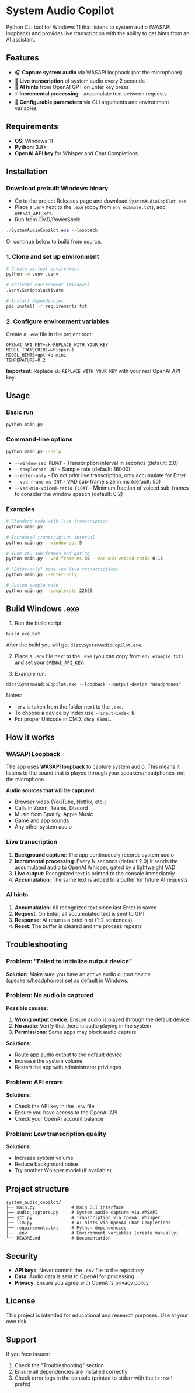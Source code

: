 # System Audio Copilot

Python CLI tool for Windows 11 that listens to system audio (WASAPI loopback) and provides live transcription with the ability to get hints from an AI assistant.

## Features

- 🎧 **Capture system audio** via WASAPI loopback (not the microphone)
- 📝 **Live transcription** of system audio every 2 seconds
- 🤖 **AI hints** from OpenAI GPT on Enter key press
- ⚡ **Incremental processing** - accumulate text between requests
- 🔧 **Configurable parameters** via CLI arguments and environment variables

## Requirements

- **OS**: Windows 11
- **Python**: 3.8+
- **OpenAI API key** for Whisper and Chat Completions

## Installation

### Download prebuilt Windows binary

- Go to the project Releases page and download `SystemAudioCopilot.exe`.
- Place a `.env` next to the `.exe` (copy from `env_example.txt`), add `OPENAI_API_KEY`.
- Run from CMD/PowerShell:

```powershell
./SystemAudioCopilot.exe --loopback
```

Or continue below to build from source.

### 1. Clone and set up environment

```bash
# Create virtual environment
python -m venv .venv

# Activate environment (Windows)
.venv\Scripts\activate

# Install dependencies
pip install -r requirements.txt
```

### 2. Configure environment variables

Create a `.env` file in the project root:

```env
OPENAI_API_KEY=sk-REPLACE_WITH_YOUR_KEY
MODEL_TRANSCRIBE=whisper-1
MODEL_HINTS=gpt-4o-mini
TEMPERATURE=0.2
```

**Important**: Replace `sk-REPLACE_WITH_YOUR_KEY` with your real OpenAI API key.

## Usage

### Basic run

```bash
python main.py
```

### Command-line options

```bash
python main.py --help
```

- `--window-sec FLOAT` - Transcription interval in seconds (default: 2.0)
- `--samplerate INT` - Sample rate (default: 16000)
- `--enter-only` - Do not print live transcription, only accumulate for Enter
- `--vad-frame-ms INT` - VAD sub-frame size in ms (default: 50)
- `--vad-min-voiced-ratio FLOAT` - Minimum fraction of voiced sub-frames to consider the window speech (default: 0.2)

### Examples

```bash
# Standard mode with live transcription
python main.py

# Increased transcription interval
python main.py --window-sec 5

# Tune VAD sub-frames and gating
python main.py --vad-frame-ms 30 --vad-min-voiced-ratio 0.15

# "Enter-only" mode (no live transcription)
python main.py --enter-only

# Custom sample rate
python main.py --samplerate 22050
```

## Build Windows .exe

1) Run the build script:
```
build_exe.bat
```
After the build you will get `dist\SystemAudioCopilot.exe`.

2) Place a `.env` file next to the `.exe` (you can copy from `env_example.txt`) and set your `OPENAI_API_KEY`.

3) Example run:
```
dist\SystemAudioCopilot.exe --loopback --output-device "Headphones"
```

Notes:
- `.env` is taken from the folder next to the `.exe`.
- To choose a device by index use `--input-index N`.
- For proper Unicode in CMD: `chcp 65001`.

## How it works

### WASAPI Loopback

The app uses **WASAPI loopback** to capture system audio. This means it listens to the sound that is played through your speakers/headphones, not the microphone.

**Audio sources that will be captured:**
- Browser video (YouTube, Netflix, etc.)
- Calls in Zoom, Teams, Discord
- Music from Spotify, Apple Music
- Game and app sounds
- Any other system audio

### Live transcription

1. **Background capture**: The app continuously records system audio
2. **Incremental processing**: Every N seconds (default 2.0) it sends the accumulated audio to OpenAI Whisper, gated by a lightweight VAD
3. **Live output**: Recognized text is printed to the console immediately
4. **Accumulation**: The same text is added to a buffer for future AI requests

### AI hints

1. **Accumulation**: All recognized text since last Enter is saved
2. **Request**: On Enter, all accumulated text is sent to GPT
3. **Response**: AI returns a brief hint (1-2 sentences)
4. **Reset**: The buffer is cleared and the process repeats

## Troubleshooting

### Problem: "Failed to initialize output device"

**Solution**: Make sure you have an active audio output device (speakers/headphones) set as default in Windows.

### Problem: No audio is captured

**Possible causes:**
1. **Wrong output device**: Ensure audio is played through the default device
2. **No audio**: Verify that there is audio playing in the system
3. **Permissions**: Some apps may block audio capture

**Solutions**: 
- Route app audio output to the default device
- Increase the system volume
- Restart the app with administrator privileges

### Problem: API errors

**Solutions**: 
- Check the API key in the `.env` file
- Ensure you have access to the OpenAI API
- Check your OpenAI account balance

### Problem: Low transcription quality

**Solutions**:
- Increase system volume
- Reduce background noise
- Try another Whisper model (if available)

## Project structure

```
system_audio_copilot/
├── main.py              # Main CLI interface
├── audio_capture.py     # System audio capture via WASAPI
├── stt.py               # Transcription via OpenAI Whisper
├── llm.py               # AI hints via OpenAI Chat Completions
├── requirements.txt     # Python dependencies
├── .env                 # Environment variables (create manually)
└── README.md            # Documentation
```

## Security

- **API keys**: Never commit the `.env` file to the repository
- **Data**: Audio data is sent to OpenAI for processing
- **Privacy**: Ensure you agree with OpenAI's privacy policy

## License

This project is intended for educational and research purposes. Use at your own risk.

## Support

If you face issues:
1. Check the "Troubleshooting" section
2. Ensure all dependencies are installed correctly
3. Check error logs in the console (printed to stderr with the `[error]` prefix)
